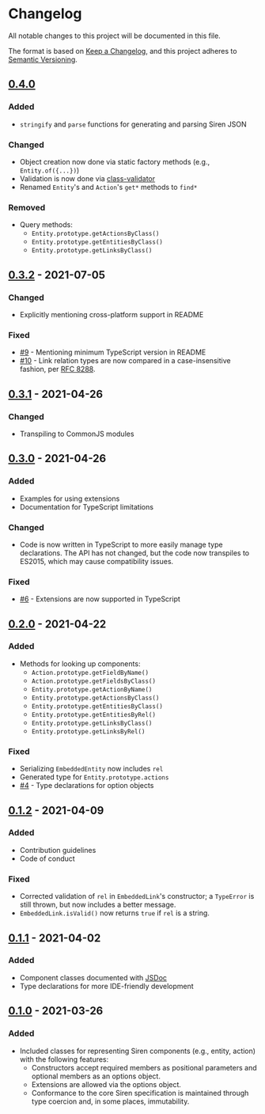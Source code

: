 # Changelog

All notable changes to this project will be documented in this file.

The format is based on [Keep a Changelog](https://keepachangelog.com/en/1.0.0), and this project adheres to [Semantic Versioning](https://semver.org/spec/v2.0.0.html).

## [0.4.0]

### Added

- `stringify` and `parse` functions for generating and parsing Siren JSON

### Changed

- Object creation now done via static factory methods (e.g., `Entity.of({...})`)
- Validation is now done via [class-validator](https://github.com/typestack/class-validator)
- Renamed `Entity`'s and `Action`'s `get*` methods to `find*`

### Removed

- Query methods:
  - `Entity.prototype.getActionsByClass()`
  - `Entity.prototype.getEntitiesByClass()`
  - `Entity.prototype.getLinksByClass()`

## [0.3.2] - 2021-07-05

### Changed

- Explicitly mentioning cross-platform support in README

### Fixed

- [#9](https://github.com/siren-js/core/issues/9) - Mentioning minimum TypeScript version in README
- [#10](https://github.com/siren-js/core/issues/10) - Link relation types are now compared in a case-insensitive fashion, per [RFC 8288](https://datatracker.ietf.org/doc/html/rfc8288#section-3.3).

## [0.3.1] - 2021-04-26

### Changed

- Transpiling to CommonJS modules

## [0.3.0] - 2021-04-26

### Added

- Examples for using extensions
- Documentation for TypeScript limitations

### Changed

- Code is now written in TypeScript to more easily manage type declarations. The
  API has not changed, but the code now transpiles to ES2015, which may cause
  compatibility issues.

### Fixed

- [#6](https://github.com/siren-js/core/issues/6) - Extensions are now supported in TypeScript

## [0.2.0] - 2021-04-22

### Added

- Methods for looking up components:
  - `Action.prototype.getFieldByName()`
  - `Action.prototype.getFieldsByClass()`
  - `Entity.prototype.getActionByName()`
  - `Entity.prototype.getActionsByClass()`
  - `Entity.prototype.getEntitiesByClass()`
  - `Entity.prototype.getEntitiesByRel()`
  - `Entity.prototype.getLinksByClass()`
  - `Entity.prototype.getLinksByRel()`

### Fixed

- Serializing `EmbeddedEntity` now includes `rel`
- Generated type for `Entity.prototype.actions`
- [#4](https://github.com/siren-js/core/issues/4) - Type declarations for option objects

## [0.1.2] - 2021-04-09

### Added

- Contribution guidelines
- Code of conduct

### Fixed

- Corrected validation of `rel` in `EmbeddedLink`'s constructor; a `TypeError`
  is still thrown, but now includes a better message.
- `EmbeddedLink.isValid()` now returns `true` if `rel` is a string.

## [0.1.1] - 2021-04-02

### Added

- Component classes documented with [JSDoc](https://jsdoc.app)
- Type declarations for more IDE-friendly development

## [0.1.0] - 2021-03-26

### Added

- Included classes for representing Siren components (e.g., entity, action) with
  the following features:
  - Constructors accept required members as positional parameters and optional
    members as an options object.
  - Extensions are allowed via the options object.
  - Conformance to the core Siren specification is maintained through type
    coercion and, in some places, immutability.

[0.4.0]: https://github.com/siren-js/core/compare/v0.3.2...v0.4.0
[0.3.2]: https://github.com/siren-js/core/compare/v0.3.1...v0.3.2
[0.3.1]: https://github.com/siren-js/core/compare/v0.3.0...v0.3.1
[0.3.0]: https://github.com/siren-js/core/compare/v0.2.0...v0.3.0
[0.2.0]: https://github.com/siren-js/core/compare/v0.1.2...v0.2.0
[0.1.2]: https://github.com/siren-js/core/compare/v0.1.1...v0.1.2
[0.1.1]: https://github.com/siren-js/core/compare/v0.1.0...v0.1.1
[0.1.0]: https://github.com/siren-js/core/releases/tag/v0.1.0
